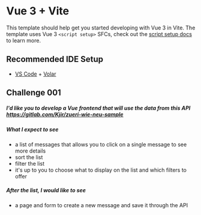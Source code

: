 # Vue 3 + Vite

This template should help get you started developing with Vue 3 in Vite. The template uses Vue 3 `<script setup>` SFCs, check out the [script setup docs](https://v3.vuejs.org/api/sfc-script-setup.html#sfc-script-setup) to learn more.

## Recommended IDE Setup

- [VS Code](https://code.visualstudio.com/) + [Volar](https://marketplace.visualstudio.com/items?itemName=Vue.volar)

## Challenge 001

##### I'd like you to develop a Vue frontend that will use the data from this API https://gitlab.com/Kjir/zueri-wie-neu-sample

##### What I expect to see
- a list of messages that allows you to click on a single message to see more details
- sort the list
- filter the list
- it's up to you to choose what to display on the list and which filters to offer

##### After the list, I would like to see
- a page and form to create a new message and save it through the API